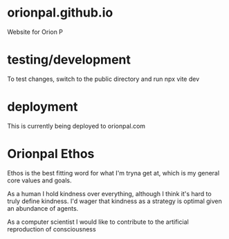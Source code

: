# orionpal.github.io
Website for Orion P

# testing/development
To test changes, switch to the public directory and run npx vite dev

# deployment
This is currently being deployed to orionpal.com


# Orionpal Ethos
Ethos is the best fitting word for what I'm tryna get at, which is my general core values and goals.

As a human I hold kindness over everything, although I think it's hard to truly define kindness. I'd wager that kindness as a strategy is optimal given an abundance of agents.

As a computer scientist I would like to contribute to the artificial reproduction of consciousness
